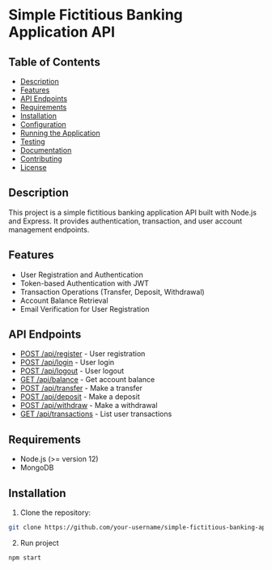 # Simple Fictitious Banking Application API

## Table of Contents

- [Description](#description)
- [Features](#features)
- [API Endpoints](#api-endpoints)
- [Requirements](#requirements)
- [Installation](#installation)
- [Configuration](#configuration)
- [Running the Application](#running-the-application)
- [Testing](#testing)
- [Documentation](#documentation)
- [Contributing](#contributing)
- [License](#license)

## Description

This project is a simple fictitious banking application API built with Node.js and Express. It provides authentication, transaction, and user account management endpoints.

## Features

- User Registration and Authentication
- Token-based Authentication with JWT
- Transaction Operations (Transfer, Deposit, Withdrawal)
- Account Balance Retrieval
- Email Verification for User Registration

## API Endpoints

- [POST /api/register](#post-apiregister) - User registration
- [POST /api/login](#post-apilogin) - User login
- [POST /api/logout](#post-apilogout) - User logout
- [GET /api/balance](#get-apibalance) - Get account balance
- [POST /api/transfer](#post-apitransfer) - Make a transfer
- [POST /api/deposit](#post-apideposit) - Make a deposit
- [POST /api/withdraw](#post-apiwithdraw) - Make a withdrawal
- [GET /api/transactions](#get-apitransactions) - List user transactions

## Requirements

- Node.js (>= version 12)
- MongoDB

## Installation

1. Clone the repository:

```bash
git clone https://github.com/your-username/simple-fictitious-banking-application-api.git
```
2. Run project

```bash
npm start
```



